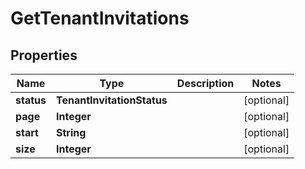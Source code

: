 

# GetTenantInvitations


## Properties

| Name | Type | Description | Notes |
|------------ | ------------- | ------------- | -------------|
|**status** | **TenantInvitationStatus** |  |  [optional] |
|**page** | **Integer** |  |  [optional] |
|**start** | **String** |  |  [optional] |
|**size** | **Integer** |  |  [optional] |




